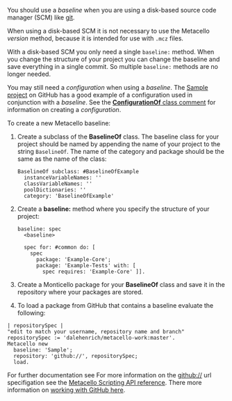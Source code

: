 You should use a *baseline* when you are using a disk-based source
code manager (SCM) like [git][1].

When using a disk-based SCM it is not necessary to use the Metacello
*version* method, because it is intended for use with `.mcz` files. 

With a disk-based SCM you only need a single `baseline:` method. When
you change the structure of your project you can change the baseline and
save everything in a single commit. So multiple `baseline:` methods are
no longer needed.

You may still need a *configuration* when using a *baseline*. The
[Sample project][3] on GitHub has a good example of a configuration used
in conjunction with a *baseline*. See the [**ConfigurationOf** class comment][2] 
for information on creating a *configuration*.

To create a new Metacello baseline:

1. Create a subclass of the **BaselineOf** class. The baseline
   class for your project should be named by appending the name of
   your project to the string `BaselineOf`. The name of the category and
   package should be the same as the name of the class:

    ```Smalltalk
    BaselineOf subclass: #BaselineOfExample
      instanceVariableNames: ''
      classVariableNames: ''
      poolDictionaries: ''
      category: 'BaselineOfExample'
    ```

2. Create a **baseline:** method where you specify the structure of your project:

    ```Smalltalk
    baseline: spec
      <baseline>

      spec for: #common do: [
        spec
          package: 'Example-Core';
          package: 'Example-Tests' with: [
            spec requires: 'Example-Core' ]].
    ```

3. Create a Monticello package for your **BaselineOf** class and save it in the repository where your packages are stored.

4. To load a package from GitHub that contains a baseline evaluate the following:

```Smalltalk
| repositorySpec |
"edit to match your username, repository name and branch"
repositorySpec := 'dalehenrich/metacello-work:master'.
Metacello new
  baseline: 'Sample';
  repository: 'github://', repositorySpec;
  load.
```

For further documentation see For more information on the [github://](MetacelloScriptingAPI.md#github) url specifigation see the [Metacello Scripting API
reference](MetacelloScriptingAPI.md). There more information on [working with GitHub here](GettingStartedWithGitHub.md).

[1]: http://git-scm.com/
[2]: https://github.com/dalehenrich/metacello-work/blob/master/repository/Metacello-Base.package/ConfigurationOf.class/README.md
[3]: https://github.com/dalehenrich/sample/tree/configuration/ConfigurationOfSample.package/ConfigurationOfSample.class
